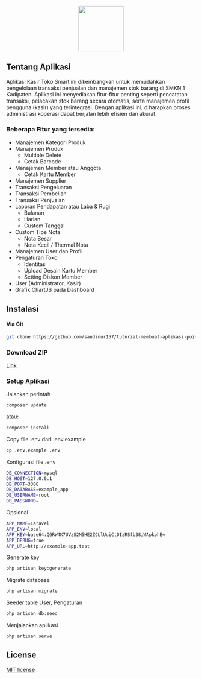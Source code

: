<p align="center">
    <img src="https://github.com/kelompok2ukksmkn1kadipaten/kelompok2.github.io/blob/main/public/img/member.png" width="120">
</p>

## Tentang Aplikasi

Aplikasi Kasir Toko Smart ini dikembangkan untuk memudahkan pengelolaan transaksi penjualan dan manajemen stok barang di SMKN 1 Kadipaten. Aplikasi ini menyediakan fitur-fitur penting seperti pencatatan transaksi, pelacakan stok barang secara otomatis, serta manajemen profil pengguna (kasir) yang terintegrasi. Dengan aplikasi ini, diharapkan proses administrasi koperasi dapat berjalan lebih efisien dan akurat.

### Beberapa Fitur yang tersedia:

-   Manajemen Kategori Produk
-   Manajemen Produk
    -   Multiple Delete
    -   Cetak Barcode
-   Manajemen Member atau Anggota
    -   Cetak Kartu Member
-   Manajemen Supplier
-   Transaksi Pengeluaran
-   Transaksi Pembelian
-   Transaksi Penjualan
-   Laporan Pendapatan atau Laba & Rugi
    -   Bulanan
    -   Harian
    -   Custom Tanggal
-   Custom Tipe Nota
    -   Nota Besar
    -   Nota Kecil / Thermal Nota
-   Manajemen User dan Profil
-   Pengaturan Toko
    -   Identitas
    -   Upload Desain Kartu Member
    -   Setting Diskon Member
-   User (Administrator, Kasir)
-   Grafik ChartJS pada Dashboard

## Instalasi

#### Via Git

```bash
git clone https://github.com/sandinur157/tuturial-membuat-aplikasi-point-of-sales.git
```

### Download ZIP

[Link](https://github.com/sandinur157/tuturial-membuat-aplikasi-point-of-sales/archive/refs/heads/main.zip)

### Setup Aplikasi

Jalankan perintah

```bash
composer update
```

atau:

```bash
composer install
```

Copy file .env dari .env.example

```bash
cp .env.example .env
```

Konfigurasi file .env

```bash
DB_CONNECTION=mysql
DB_HOST=127.0.0.1
DB_PORT=3306
DB_DATABASE=example_app
DB_USERNAME=root
DB_PASSWORD=
```

Opsional

```bash
APP_NAME=Laravel
APP_ENV=local
APP_KEY=base64:QGRW4K7UVzS2M5HE2ZCLlUuiCtOIzRSfb38iWApkphE=
APP_DEBUG=true
APP_URL=http://example-app.test
```

Generate key

```bash
php artisan key:generate
```

Migrate database

```bash
php artisan migrate
```

Seeder table User, Pengaturan

```bash
php artisan db:seed
```

Menjalankan aplikasi

```bash
php artisan serve
```

## License

[MIT license](https://opensource.org/licenses/MIT)
